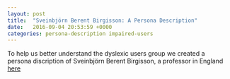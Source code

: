 ```yaml
---
layout: post
title:  "Sveinbjörn Berent Birgisson: A Persona Description"
date:   2016-09-04 20:53:59 +0000
categories: persona-description impaired-users
---
```



To help us better understand the dyslexic users group we created 
a persona discription of Sveinbjörn Berent Birgisson, a professor in England
[here](https://app.xtensio.com/folio/seugc8yg)

